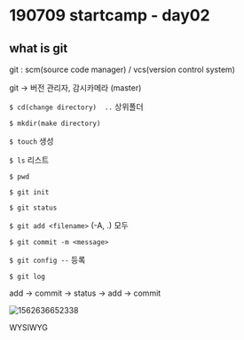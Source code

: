# 190709 startcamp - day02

## what is git

git : scm(source code manager) / vcs(version control system)

git -> 버전 관리자, 감시카메라 (master)

 	

`$ cd(change directory)  ..` 상위폴더

`$ mkdir(make directory)`

`$ touch`  생성

`$ ls`  리스트

`$ pwd`



`$ git init`

`$ git status`

`$ git add <filename>` (-A, .) 모두

`$ git commit -m <message>`

`$ git config --` 등록

`$ git log`

add -> commit -> status -> add -> commit



![1562636652338](C:\Users\student\AppData\Roaming\Typora\typora-user-images\1562636652338.png)



WYSIWYG 


